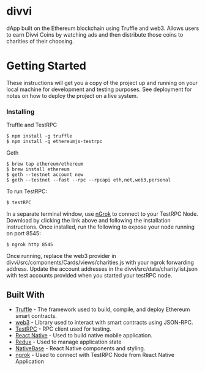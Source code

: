 
# divvi
dApp built on the Ethereum blockchain using Truffle and web3. Allows users to earn Divvi Coins by watching ads and then distribute those coins to charities of their choosing.

# Getting Started
These instructions will get you a copy of the project up and running on your local machine for development and testing purposes. See deployment for notes on how to deploy the project on a live system.


### Installing

Truffle and TestRPC

```
$ npm install -g truffle
$ npm install -g ethereumjs-testrpc
```

Geth

```
$ brew tap ethereum/ethereum
$ brew install ethereum
$ geth --testnet account new
$ geth --testnet --fast --rpc --rpcapi eth,net,web3,personal
```

To run TestRPC:

```
$ testRPC
```

In a separate terminal window, use [nGrok](https://ngrok.com/docs/2) to connect to your TestRPC Node. Download by clicking the link above and following the installation instructions. Once installed, run the following to expose your node running on port 8545:

```
$ ngrok http 8545
```

Once running, replace the web3 provider in divvi/src/components/Cards/views/charities.js with your ngrok forwarding address. Update the account addresses in the divvi/src/data/charitylist.json with test accounts provided when you started your testRPC node.

## Built With

* [Truffle](http://truffleframework.com/) - The framework used to build, compile, and deploy Ethereum smart contracts.
* [web3](https://github.com/ethereum/web3.js/) - Library used to interact with smart contracts using JSON-RPC.
* [TestRPC](https://github.com/ethereumjs/testrpc) - RPC client used for testing.
* [React Native](https://facebook.github.io/react-native/) - Used to build native mobile application.
* [Redux](http://redux.js.org/) - Used to manage application state
* [NativeBase](https://nativebase.io/) - React Native components and styling.
* [ngrok](https://ngrok.com/docs/2) - Used to connect with TestRPC Node from React Native Application

